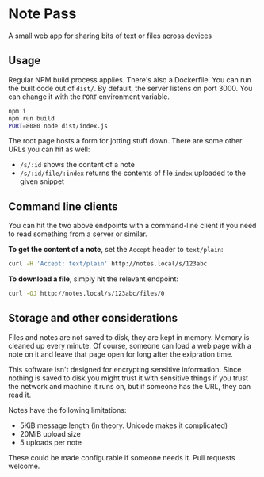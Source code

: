 # Note Pass

A small web app for sharing bits of text or files across devices

## Usage

Regular NPM build process applies. There's also a Dockerfile. You
can run the built code out of `dist/`. By default, the server
listens on port 3000. You can change it with the `PORT` environment
variable.

```sh
npm i
npm run build
PORT=8080 node dist/index.js
```

The root page hosts a form for jotting stuff down. There are some
other URLs you can hit as well:

- `/s/:id` shows the content of a note
- `/s/:id/file/:index` returns the contents of file `index` uploaded
  to the given snippet

## Command line clients

You can hit the two above endpoints with a command-line client if you
need to read something from a server or similar.

**To get the content of a note**, set the `Accept` header to `text/plain`:

```sh
curl -H 'Accept: text/plain' http://notes.local/s/123abc
```

**To download a file**, simply hit the relevant endpoint:

```sh
curl -OJ http://notes.local/s/123abc/files/0
```

## Storage and other considerations

Files and notes are not saved to disk, they are kept in memory.
Memory is cleaned up every minute. Of course, someone can load
a web page with a note on it and leave that page open for long
after the exipration time.

This software isn't designed for encrypting sensitive information.
Since nothing is saved to disk you might trust it with sensitive
things if you trust the network and machine it runs on, but if
someone has the URL, they can read it.

Notes have the following limitations:

- 5KiB message length (in theory. Unicode makes it complicated)
- 20MiB upload size
- 5 uploads per note

These could be made configurable if someone needs it. Pull requests
welcome.
